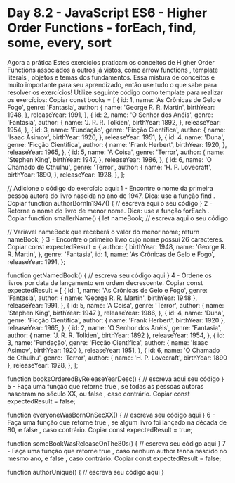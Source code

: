 # Day 8.2 - JavaScript ES6 - Higher Order Functions - forEach, find, some, every, sort

Agora a prática
Estes exercícios praticam os conceitos de Higher Order Functions associados a outros já vistos, como arrow functions , template literals , objetos e temas dos fundamentos. Essa mistura de conceitos é muito importante para seu aprendizado, então use tudo o que sabe para resolver os exercícios!
Utilize seguinte código como template para realizar os exercícios:
Copiar
const books = [
  {
    id: 1,
    name: 'As Crônicas de Gelo e Fogo',
    genre: 'Fantasia',
    author: {
      name: 'George R. R. Martin',
      birthYear: 1948,
    },
    releaseYear: 1991,
  },
  {
    id: 2,
    name: 'O Senhor dos Anéis',
    genre: 'Fantasia',
    author: {
      name: 'J. R. R. Tolkien',
      birthYear: 1892,
    },
    releaseYear: 1954,
  },
  {
    id: 3,
    name: 'Fundação',
    genre: 'Ficção Científica',
    author: {
      name: 'Isaac Asimov',
      birthYear: 1920,
    },
    releaseYear: 1951,
  },
  {
    id: 4,
    name: 'Duna',
    genre: 'Ficção Científica',
    author: {
      name: 'Frank Herbert',
      birthYear: 1920,
    },
    releaseYear: 1965,
  },
  {
    id: 5,
    name: 'A Coisa',
    genre: 'Terror',
    author: {
      name: 'Stephen King',
      birthYear: 1947,
    },
    releaseYear: 1986,
  },
  {
    id: 6,
    name: 'O Chamado de Cthulhu',
    genre: 'Terror',
    author: {
      name: 'H. P. Lovecraft',
      birthYear: 1890,
    },
    releaseYear: 1928,
  },
];

// Adicione o código do exercício aqui:
1 - Encontre o nome da primeira pessoa autora do livro nascida no ano de 1947.
Dica: use a função find .
Copiar
function authorBornIn1947() {
  // escreva aqui o seu código
}
2 - Retorne o nome do livro de menor nome.
Dica: use a função forEach .
Copiar
function smallerName() {
  let nameBook;
  // escreva aqui o seu código

  // Variável nameBook que receberá o valor do menor nome;
  return nameBook;
}
3 - Encontre o primeiro livro cujo nome possui 26 caracteres.
Copiar
const expectedResult = {
  author: {
    birthYear: 1948,
    name: 'George R. R. Martin',
  },
  genre: 'Fantasia',
  id: 1,
  name: 'As Crônicas de Gelo e Fogo',
  releaseYear: 1991,
};

function getNamedBook() {
  // escreva seu código aqui
}
4 - Ordene os livros por data de lançamento em ordem decrescente.
Copiar
const expectedResult = [
  {
    id: 1,
    name: 'As Crônicas de Gelo e Fogo',
    genre: 'Fantasia',
    author: { name: 'George R. R. Martin', birthYear: 1948 },
    releaseYear: 1991,
  },
  {
    id: 5,
    name: 'A Coisa',
    genre: 'Terror',
    author: { name: 'Stephen King', birthYear: 1947 },
    releaseYear: 1986,
  },
  {
    id: 4,
    name: 'Duna',
    genre: 'Ficção Científica',
    author: { name: 'Frank Herbert', birthYear: 1920 },
    releaseYear: 1965,
  },
  {
    id: 2,
    name: 'O Senhor dos Anéis',
    genre: 'Fantasia',
    author: { name: 'J. R. R. Tolkien', birthYear: 1892 },
    releaseYear: 1954,
  },
  {
    id: 3,
    name: 'Fundação',
    genre: 'Ficção Científica',
    author: { name: 'Isaac Asimov', birthYear: 1920 },
    releaseYear: 1951,
  },
  {
    id: 6,
    name: 'O Chamado de Cthulhu',
    genre: 'Terror',
    author: { name: 'H. P. Lovecraft', birthYear: 1890 },
    releaseYear: 1928,
  },
];

function booksOrderedByReleaseYearDesc() {
  // escreva aqui seu código
}
5 - Faça uma função que retorne true , se todas as pessoas autoras nasceram no século XX, ou false , caso contrário.
Copiar
const expectedResult = false;

function everyoneWasBornOnSecXX() {
  // escreva seu código aqui
}
6 - Faça uma função que retorne true , se algum livro foi lançado na década de 80, e false , caso contrário.
Copiar
const expectedResult = true;

function someBookWasReleaseOnThe80s() {
  // escreva seu código aqui
}
7 - Faça uma função que retorne true , caso nenhum author tenha nascido no mesmo ano, e false , caso contrário.
Copiar
const expectedResult = false;

function authorUnique() {
  // escreva seu código aqui
}
